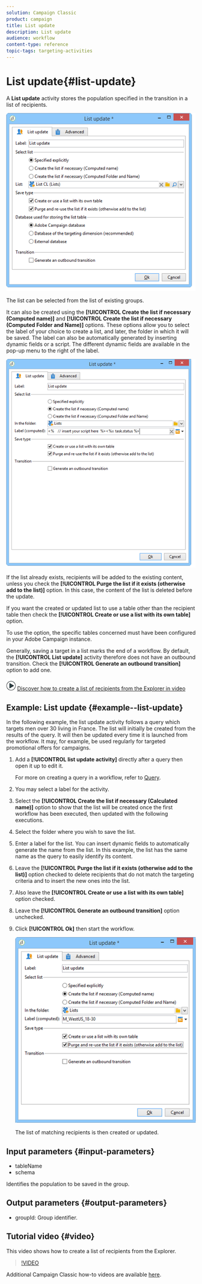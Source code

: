 ```yaml
---
solution: Campaign Classic
product: campaign
title: List update
description: List update
audience: workflow
content-type: reference
topic-tags: targeting-activities
---
```


# List update{#list-update}

A **List update** activity stores the population specified in the transition in a list of recipients.

![](assets/s_user_segmentation_update_group.png)

The list can be selected from the list of existing groups.

It can also be created using the **[!UICONTROL Create the list if necessary (Computed name)]** and **[!UICONTROL Create the list if necessary (Computed Folder and Name)]** options. These options allow you to select the label of your choice to create a list, and later, the folder in which it will be saved. The label can also be automatically generated by inserting dynamic fields or a script. The different dynamic fields are available in the pop-up menu to the right of the label.

![](assets/s_user_segmentation_update_list_calc.png)

If the list already exists, recipients will be added to the existing content, unless you check the **[!UICONTROL Purge the list if it exists (otherwise add to the list)]** option. In this case, the content of the list is deleted before the update.

If you want the created or updated list to use a table other than the recipient table then check the **[!UICONTROL Create or use a list with its own table]** option.

To use the option, the specific tables concerned must have been configured in your Adobe Campaign instance.

Generally, saving a target in a list marks the end of a workflow. By default, the **[!UICONTROL List update]** activity therefore does not have an outbound transition. Check the **[!UICONTROL Generate an outbound transition]** option to add one.

![](assets/do-not-localize/how-to-video.png) [Discover how to create a list of recipients from the Explorer in video](#video)

## Example: List update {#example--list-update}

In the following example, the list update activity follows a query which targets men over 30 living in France. The list will initially be created from the results of the query. It will then be updated every time it is launched from the workflow. It may, for example, be used regularly for targeted promotional offers for campaigns.

1. Add a **[!UICONTROL list update activity]** directly after a query then open it up to edit it.

   For more on creating a query in a workflow, refer to [Query](../../workflow/using/query.md).

1. You may select a label for the activity.
1. Select the **[!UICONTROL Create the list if necessary (Calculated name)]** option to show that the list will be created once the first workflow has been executed, then updated with the following executions.
1. Select the folder where you wish to save the list.
1. Enter a label for the list. You can insert dynamic fields to automatically generate the name from the list. In this example, the list has the same name as the query to easily identify its content.
1. Leave the **[!UICONTROL Purge the list if it exists (otherwise add to the list)]** option checked to delete recipients that do not match the targeting criteria and to insert the new ones into the list.
1. Also leave the **[!UICONTROL Create or use a list with its own table]** option checked.
1. Leave the **[!UICONTROL Generate an outbound transition]** option unchecked.
1. Click **[!UICONTROL Ok]** then start the workflow.

   ![](assets/s_user_segmentation_update_list_calc_example.png)

   The list of matching recipients is then created or updated.

## Input parameters {#input-parameters}

* tableName
* schema

Identifies the population to be saved in the group.

## Output parameters {#output-parameters}

* groupId: Group identifier.

## Tutorial video {#video}

This video shows how to create a list of recipients from the Explorer.

>[!VIDEO](https://video.tv.adobe.com/v/25602/quality=12)

Additional Campaign Classic how-to videos are available [here](https://experienceleague.adobe.com/docs/campaign-classic-learn/tutorials/overview.html).
